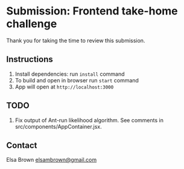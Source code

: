 # Submission: Frontend take-home challenge

Thank you for taking the time to review this submission.

## Instructions
1. Install dependencies: run `install` command 
2. To build and open in browser run `start` command
3. App will open at `http://localhost:3000`

## TODO
1. Fix output of Ant-run likelihood algorithm. See comments in src/components/AppContainer.jsx.

## Contact
Elsa Brown elsambrown@gmail.com

